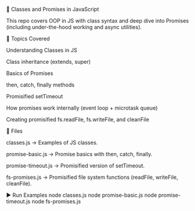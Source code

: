 🚀 Classes and Promises in JavaScript

This repo covers OOP in JS with class syntax and deep dive into Promises (including under-the-hood working and async utilities).

📌 Topics Covered

Understanding Classes in JS

Class inheritance (extends, super)

Basics of Promises

then, catch, finally methods

Promisified setTimeout

How promises work internally (event loop + microtask queue)

Creating promisified fs.readFile, fs.writeFile, and cleanFile

📂 Files

classes.js → Examples of JS classes.

promise-basic.js → Promise basics with then, catch, finally.

promise-timeout.js → Promisified version of setTimeout.

fs-promises.js → Promisified file system functions (readFile, writeFile, cleanFile).

▶️ Run Examples
node classes.js
node promise-basic.js
node promise-timeout.js
node fs-promises.js
